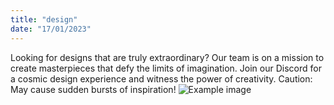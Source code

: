```yaml
---
title: "design"
date: "17/01/2023"
---
```

Looking for designs that are truly extraordinary? Our team is on a mission to create masterpieces that defy the limits of imagination. Join our Discord for a cosmic design experience and witness the power of creativity. Caution: May cause sudden bursts of inspiration!
![Example image](https://cdn.dribbble.com/users/612275/screenshots/5674660/image.gif)

